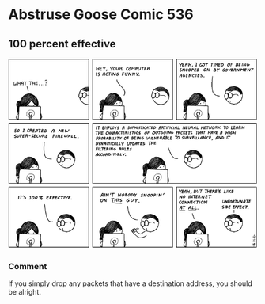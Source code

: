 # Abstruse Goose Comic 536
## 100 percent effective

![image](state_free_packet_filter.png)
### Comment
If you simply drop any packets that have a destination address, you should be alright.
